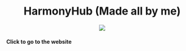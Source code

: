 <h1 align="center">HarmonyHub (Made all by me)</h1>
<div align="center">
  <a href="https://harmonyhubgui.vercel.app">
    <img src="https://i.ibb.co/GtKNNkQ/imagem-2024-06-04-114806460.png" />
  </a>
</div>
<h4>Click to go to the website</h4>
